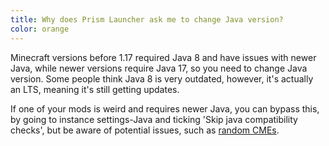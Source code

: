 ```yaml
---
title: Why does Prism Launcher ask me to change Java version?
color: orange
---
```


Minecraft versions before 1.17 required Java 8 and have issues with newer Java, while newer versions require Java 17, so you need to change Java version. Some people think Java 8 is very outdated, however, it's actually an LTS, meaning it's still getting updates.

If one of your mods is weird and requires newer Java, you can bypass this, by going to instance settings-Java and ticking 'Skip java compatibility checks', but be aware of potential issues, such as [random CMEs](https://bugs.mojang.com/browse/MC-149777).
